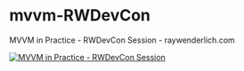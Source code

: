 # mvvm-RWDevCon
MVVM in Practice - RWDevCon Session - raywenderlich.com

[![MVVM in Practice - RWDevCon Session](https://img.youtube.com/vi/sWx8TtRBOfk/0.jpg)](http://www.youtube.com/watch?v=sWx8TtRBOfk)